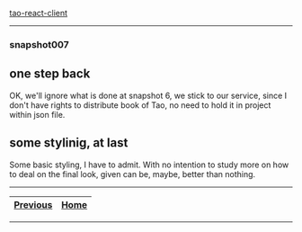 [tao-react-client](https://github.com/noviKorisnik/tao-react-client#readme)
___
### snapshot007
## one step back
OK, we'll ignore what is done at snapshot 6, we stick to our service, since I don't have rights to distribute book of Tao, no need to hold it in project within json file.
## some stylinig, at last
Some basic styling, I have to admit. With no intention to study more on how to deal on the final look, given can be, maybe, better than nothing.
___
| [Previous](https://github.com/noviKorisnik/tao-react-client/tree/snapshot006#readme) | [Home](https://github.com/noviKorisnik/tao-react-client#readme) |
| :-: | :-: |
___
